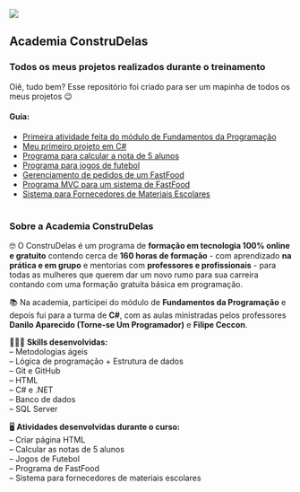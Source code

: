 ![](https://user-images.githubusercontent.com/69727594/153652110-d67d1007-4104-4f07-9235-7e1a6298054f.png)

## Academia ConstruDelas
### Todos os meus projetos realizados durante o treinamento

Oiê, tudo bem?
Esse repositório foi criado para ser um mapinha de todos os meus projetos 😉

#### Guia:
- [Primeira atividade feita do módulo de Fundamentos da Programação](https://github.com/becabelin/construdelas-criar-pagina-html)
- [Meu primeiro projeto em C#](https://github.com/becabelin/construdelas-csharp)
- [Programa para calcular a nota de 5 alunos](https://github.com/becabelin/construdelas-alunos-notas)
- [Programa para jogos de futebol](https://github.com/becabelin/construdelas-clubes-futebol)
- [Gerenciamento de pedidos de um FastFood](https://github.com/becabelin/construdelas-fastfood)
- [Programa MVC para um sistema de FastFood](https://github.com/becabelin/construdelas-sistema-fastfood)
- [Sistema para Fornecedores de Materiais Escolares](https://github.com/becabelin/construdelas-sistema-materiais-escolares)

#
### Sobre a Academia ConstruDelas
🤓 O ConstruDelas é um programa de **formação em tecnologia 100% online e gratuito** contendo cerca de **160 horas de formação** - com aprendizado **na prática e em grupo** e mentorias com **professores e profissionais** - para todas as mulheres que querem dar um novo rumo para sua carreira contando com uma formação gratuita básica em programação.

📚 Na academia, participei do módulo de **Fundamentos da Programação** e depois fui para a turma de **C#**, com as aulas ministradas pelos professores **Danilo Aparecido (Torne-se Um Programador)** e **Filipe Ceccon**.

👩🏻‍💻 **Skills desenvolvidas:**<br>
–  Metodologias ágeis<br>
–  Lógica de programação + Estrutura de dados<br>
–  Git e GitHub<br>
–  HTML<br>
–  C# e .NET<br>
–  Banco de dados<br>
–  SQL Server<br>

🖥️ **Atividades desenvolvidas durante o curso:**<br>
–  Criar página HTML<br>
–  Calcular as notas de 5 alunos<br>
–  Jogos de Futebol<br>
–  Programa de FastFood<br>
–  Sistema para fornecedores de materiais escolares
